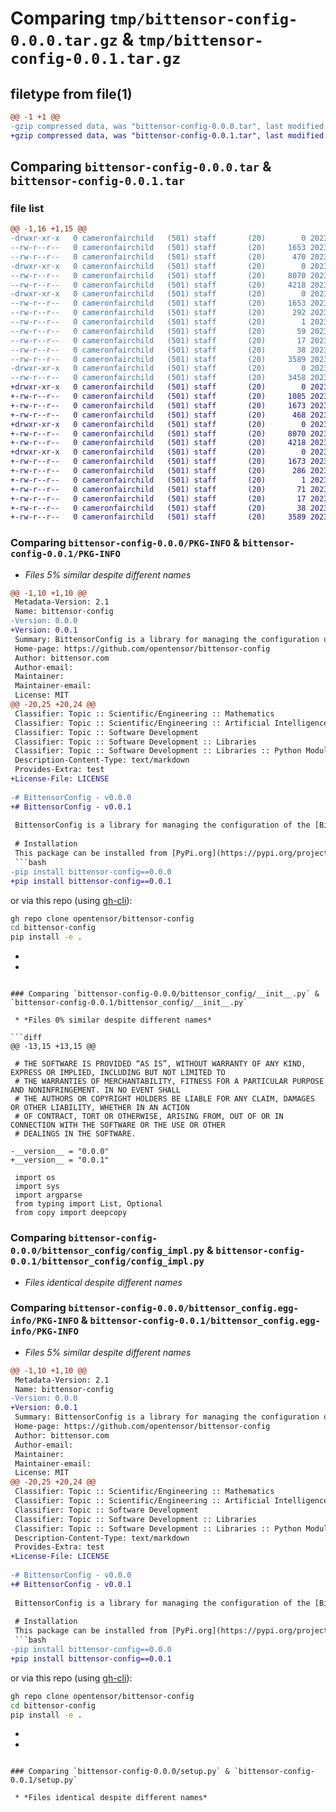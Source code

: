 # Comparing `tmp/bittensor-config-0.0.0.tar.gz` & `tmp/bittensor-config-0.0.1.tar.gz`

## filetype from file(1)

```diff
@@ -1 +1 @@
-gzip compressed data, was "bittensor-config-0.0.0.tar", last modified: Mon Jun 26 22:42:36 2023, max compression
+gzip compressed data, was "bittensor-config-0.0.1.tar", last modified: Wed Jul 26 22:59:26 2023, max compression
```

## Comparing `bittensor-config-0.0.0.tar` & `bittensor-config-0.0.1.tar`

### file list

```diff
@@ -1,16 +1,15 @@
-drwxr-xr-x   0 cameronfairchild   (501) staff       (20)        0 2023-06-26 22:42:36.796168 bittensor-config-0.0.0/
--rw-r--r--   0 cameronfairchild   (501) staff       (20)     1653 2023-06-26 22:42:36.795996 bittensor-config-0.0.0/PKG-INFO
--rw-r--r--   0 cameronfairchild   (501) staff       (20)      470 2023-06-26 22:02:34.000000 bittensor-config-0.0.0/README.md
-drwxr-xr-x   0 cameronfairchild   (501) staff       (20)        0 2023-06-26 22:42:36.794396 bittensor-config-0.0.0/bittensor_config/
--rw-r--r--   0 cameronfairchild   (501) staff       (20)     8070 2023-06-26 22:00:48.000000 bittensor-config-0.0.0/bittensor_config/__init__.py
--rw-r--r--   0 cameronfairchild   (501) staff       (20)     4218 2023-06-26 22:00:48.000000 bittensor-config-0.0.0/bittensor_config/config_impl.py
-drwxr-xr-x   0 cameronfairchild   (501) staff       (20)        0 2023-06-26 22:42:36.795428 bittensor-config-0.0.0/bittensor_config.egg-info/
--rw-r--r--   0 cameronfairchild   (501) staff       (20)     1653 2023-06-26 22:42:36.000000 bittensor-config-0.0.0/bittensor_config.egg-info/PKG-INFO
--rw-r--r--   0 cameronfairchild   (501) staff       (20)      292 2023-06-26 22:42:36.000000 bittensor-config-0.0.0/bittensor_config.egg-info/SOURCES.txt
--rw-r--r--   0 cameronfairchild   (501) staff       (20)        1 2023-06-26 22:42:36.000000 bittensor-config-0.0.0/bittensor_config.egg-info/dependency_links.txt
--rw-r--r--   0 cameronfairchild   (501) staff       (20)       59 2023-06-26 22:42:36.000000 bittensor-config-0.0.0/bittensor_config.egg-info/requires.txt
--rw-r--r--   0 cameronfairchild   (501) staff       (20)       17 2023-06-26 22:42:36.000000 bittensor-config-0.0.0/bittensor_config.egg-info/top_level.txt
--rw-r--r--   0 cameronfairchild   (501) staff       (20)       38 2023-06-26 22:42:36.796269 bittensor-config-0.0.0/setup.cfg
--rw-r--r--   0 cameronfairchild   (501) staff       (20)     3589 2023-06-26 22:11:08.000000 bittensor-config-0.0.0/setup.py
-drwxr-xr-x   0 cameronfairchild   (501) staff       (20)        0 2023-06-26 22:42:36.795570 bittensor-config-0.0.0/tests/
--rw-r--r--   0 cameronfairchild   (501) staff       (20)     3458 2023-06-26 22:01:37.000000 bittensor-config-0.0.0/tests/test.py
+drwxr-xr-x   0 cameronfairchild   (501) staff       (20)        0 2023-07-26 22:59:26.373654 bittensor-config-0.0.1/
+-rw-r--r--   0 cameronfairchild   (501) staff       (20)     1085 2023-06-27 17:13:54.000000 bittensor-config-0.0.1/LICENSE
+-rw-r--r--   0 cameronfairchild   (501) staff       (20)     1673 2023-07-26 22:59:26.373513 bittensor-config-0.0.1/PKG-INFO
+-rw-r--r--   0 cameronfairchild   (501) staff       (20)      468 2023-07-14 17:36:45.000000 bittensor-config-0.0.1/README.md
+drwxr-xr-x   0 cameronfairchild   (501) staff       (20)        0 2023-07-26 22:59:26.372629 bittensor-config-0.0.1/bittensor_config/
+-rw-r--r--   0 cameronfairchild   (501) staff       (20)     8070 2023-07-14 17:36:43.000000 bittensor-config-0.0.1/bittensor_config/__init__.py
+-rw-r--r--   0 cameronfairchild   (501) staff       (20)     4218 2023-06-26 22:00:48.000000 bittensor-config-0.0.1/bittensor_config/config_impl.py
+drwxr-xr-x   0 cameronfairchild   (501) staff       (20)        0 2023-07-26 22:59:26.373313 bittensor-config-0.0.1/bittensor_config.egg-info/
+-rw-r--r--   0 cameronfairchild   (501) staff       (20)     1673 2023-07-26 22:59:26.000000 bittensor-config-0.0.1/bittensor_config.egg-info/PKG-INFO
+-rw-r--r--   0 cameronfairchild   (501) staff       (20)      286 2023-07-26 22:59:26.000000 bittensor-config-0.0.1/bittensor_config.egg-info/SOURCES.txt
+-rw-r--r--   0 cameronfairchild   (501) staff       (20)        1 2023-07-26 22:59:26.000000 bittensor-config-0.0.1/bittensor_config.egg-info/dependency_links.txt
+-rw-r--r--   0 cameronfairchild   (501) staff       (20)       71 2023-07-26 22:59:26.000000 bittensor-config-0.0.1/bittensor_config.egg-info/requires.txt
+-rw-r--r--   0 cameronfairchild   (501) staff       (20)       17 2023-07-26 22:59:26.000000 bittensor-config-0.0.1/bittensor_config.egg-info/top_level.txt
+-rw-r--r--   0 cameronfairchild   (501) staff       (20)       38 2023-07-26 22:59:26.373700 bittensor-config-0.0.1/setup.cfg
+-rw-r--r--   0 cameronfairchild   (501) staff       (20)     3589 2023-06-26 22:11:08.000000 bittensor-config-0.0.1/setup.py
```

### Comparing `bittensor-config-0.0.0/PKG-INFO` & `bittensor-config-0.0.1/PKG-INFO`

 * *Files 5% similar despite different names*

```diff
@@ -1,10 +1,10 @@
 Metadata-Version: 2.1
 Name: bittensor-config
-Version: 0.0.0
+Version: 0.0.1
 Summary: BittensorConfig is a library for managing the configuration of the Bittensor Python API.
 Home-page: https://github.com/opentensor/bittensor-config
 Author: bittensor.com
 Author-email: 
 Maintainer: 
 Maintainer-email: 
 License: MIT
@@ -20,25 +20,24 @@
 Classifier: Topic :: Scientific/Engineering :: Mathematics
 Classifier: Topic :: Scientific/Engineering :: Artificial Intelligence
 Classifier: Topic :: Software Development
 Classifier: Topic :: Software Development :: Libraries
 Classifier: Topic :: Software Development :: Libraries :: Python Modules
 Description-Content-Type: text/markdown
 Provides-Extra: test
+License-File: LICENSE
 
-# BittensorConfig - v0.0.0
+# BittensorConfig - v0.0.1
 
 BittensorConfig is a library for managing the configuration of the [Bittensor Python API](https://github.com/opentensor/bittensor).
 
 # Installation
 This package can be installed from [PyPi.org](https://pypi.org/project/bittensor-config/):
 ```bash
-pip install bittensor-config==0.0.0
+pip install bittensor-config==0.0.1
 ```
 or via this repo (using [gh-cli](https://cli.github.com/)):  
 ```bash
 gh repo clone opentensor/bittensor-config
 cd bittensor-config
 pip install -e .
 ```
-
-
```

### Comparing `bittensor-config-0.0.0/bittensor_config/__init__.py` & `bittensor-config-0.0.1/bittensor_config/__init__.py`

 * *Files 0% similar despite different names*

```diff
@@ -13,15 +13,15 @@
 
 # THE SOFTWARE IS PROVIDED “AS IS”, WITHOUT WARRANTY OF ANY KIND, EXPRESS OR IMPLIED, INCLUDING BUT NOT LIMITED TO
 # THE WARRANTIES OF MERCHANTABILITY, FITNESS FOR A PARTICULAR PURPOSE AND NONINFRINGEMENT. IN NO EVENT SHALL
 # THE AUTHORS OR COPYRIGHT HOLDERS BE LIABLE FOR ANY CLAIM, DAMAGES OR OTHER LIABILITY, WHETHER IN AN ACTION
 # OF CONTRACT, TORT OR OTHERWISE, ARISING FROM, OUT OF OR IN CONNECTION WITH THE SOFTWARE OR THE USE OR OTHER
 # DEALINGS IN THE SOFTWARE.
 
-__version__ = "0.0.0"
+__version__ = "0.0.1"
 
 import os
 import sys
 import argparse
 from typing import List, Optional
 from copy import deepcopy
```

### Comparing `bittensor-config-0.0.0/bittensor_config/config_impl.py` & `bittensor-config-0.0.1/bittensor_config/config_impl.py`

 * *Files identical despite different names*

### Comparing `bittensor-config-0.0.0/bittensor_config.egg-info/PKG-INFO` & `bittensor-config-0.0.1/bittensor_config.egg-info/PKG-INFO`

 * *Files 5% similar despite different names*

```diff
@@ -1,10 +1,10 @@
 Metadata-Version: 2.1
 Name: bittensor-config
-Version: 0.0.0
+Version: 0.0.1
 Summary: BittensorConfig is a library for managing the configuration of the Bittensor Python API.
 Home-page: https://github.com/opentensor/bittensor-config
 Author: bittensor.com
 Author-email: 
 Maintainer: 
 Maintainer-email: 
 License: MIT
@@ -20,25 +20,24 @@
 Classifier: Topic :: Scientific/Engineering :: Mathematics
 Classifier: Topic :: Scientific/Engineering :: Artificial Intelligence
 Classifier: Topic :: Software Development
 Classifier: Topic :: Software Development :: Libraries
 Classifier: Topic :: Software Development :: Libraries :: Python Modules
 Description-Content-Type: text/markdown
 Provides-Extra: test
+License-File: LICENSE
 
-# BittensorConfig - v0.0.0
+# BittensorConfig - v0.0.1
 
 BittensorConfig is a library for managing the configuration of the [Bittensor Python API](https://github.com/opentensor/bittensor).
 
 # Installation
 This package can be installed from [PyPi.org](https://pypi.org/project/bittensor-config/):
 ```bash
-pip install bittensor-config==0.0.0
+pip install bittensor-config==0.0.1
 ```
 or via this repo (using [gh-cli](https://cli.github.com/)):  
 ```bash
 gh repo clone opentensor/bittensor-config
 cd bittensor-config
 pip install -e .
 ```
-
-
```

### Comparing `bittensor-config-0.0.0/setup.py` & `bittensor-config-0.0.1/setup.py`

 * *Files identical despite different names*

